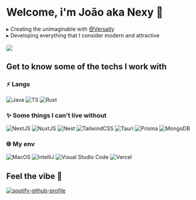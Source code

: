 # Welcome, i'm João aka Nexy 🌱

▸ Creating the unimaginable with <a href="https://github.com/Versatly">@Versatly</a>
<br/>
▸ Developing everything that I consider modern and attractive
<br/>
<br/>
![](https://komarev.com/ghpvc/?username=Nexxyy&color=006bed)

## Get to know some of the techs I work with
### ⚡ Langs
![Java](https://img.shields.io/badge/Java-ED8B00?style=for-the-badge&logo=openjdk&logoColor=white)
![TS](https://img.shields.io/badge/TypeScript-007ACC?style=for-the-badge&logo=typescript&logoColor=white)
![Rust](https://img.shields.io/badge/Rust-000000?style=for-the-badge&logo=rust&logoColor=white)

### ✨ Some things I can't live without
![NextJS](https://img.shields.io/badge/Next.js-000?logo=nextdotjs&logoColor=fff&style=for-the-badge)
![NuxtJS](https://img.shields.io/badge/nuxt.js-00DC82?style=for-the-badge&logo=nuxt.js&logoColor=white)
![Nest](https://img.shields.io/badge/nestjs-E0234E?style=for-the-badge&logo=nestjs&logoColor=white)
![TailwindCSS](https://img.shields.io/badge/tailwindcss-%2338B2AC.svg?style=for-the-badge&logo=tailwind-css&logoColor=white)
![Tauri](https://img.shields.io/badge/tauri-%2324C8DB.svg?style=for-the-badge&logo=tauri&logoColor=%23FFFFFF)
![Prisma](https://img.shields.io/badge/Prisma-3982CE?style=for-the-badge&logo=Prisma&logoColor=white)
![MongoDB](https://img.shields.io/badge/MongoDB-%234ea94b.svg?style=for-the-badge&logo=mongodb&logoColor=white)

### 🌐 My env
![MacOS](https://img.shields.io/badge/mac%20os-000000?style=for-the-badge&logo=apple&logoColor=white)
![IntelliJ](https://img.shields.io/badge/Intellij%20Idea-000?logo=intellij-idea&style=for-the-badge)
![Visual Studio Code](https://img.shields.io/badge/Visual%20Studio%20Code-0078d7.svg?style=for-the-badge&logo=visual-studio-code&logoColor=white)
![Vercel](https://img.shields.io/badge/vercel-%23000000.svg?style=for-the-badge&logo=vercel&logoColor=white)

## Feel the vibe 🤘
[![spotify-github-profile](https://spotify-github-profile.kittinanx.com/api/view?uid=31llw6qrvzurolk4xh5lyudfwkze&cover_image=true&theme=natemoo-re&show_offline=false&background_color=121212&interchange=false&bar_color=53b14f&bar_color_cover=false)](https://github.com/kittinan/spotify-github-profile)
